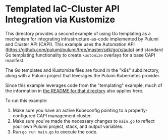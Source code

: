 # Templated IaC-Cluster API Integration via Kustomize

This directory provides a second example of using Go templating as a mechanism for integrating infrastructure-as-code implemented by Pulumi and Cluster API (CAPI). This example uses the Automation API (https://github.com/pulumi/pulumi/tree/master/sdk/go/x/auto) and standard Go templating functionality to create `kustomize` overlays for a base CAPI manifest.

The Go templates and Kustomize files are found in the "k8s" subdirectory, along with a Pulumi project that leverages the Pulumi Kubernetes provider.

Since this example leverages code from the "templating" example, much of the information in [the README for that directory](../templated/README.md) also applies here.

To run this example:

1. Make sure you have an active Kubeconfig pointing to a properly-configured CAPI management cluster.
2. Make sure you've made the necessary changes to `main.go` to reflect your own Pulumi project, stack, and output variables.
3. Run `go run main.go` to execute the code.
